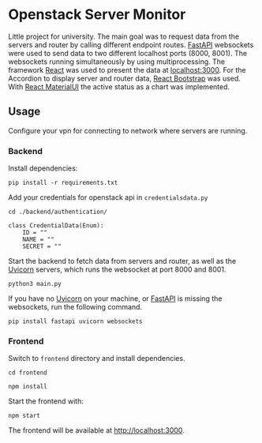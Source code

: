 # Openstack Server Monitor
Little project for university. The main goal was to request data from the servers and router by calling different endpoint routes. 
[FastAPI](https://fastapi.tiangolo.com/advanced/websockets/) websockets were used to send data to two different localhost ports (8000, 8001). The websockets running 
simultaneously by using multiprocessing. The framework [React](https://react.dev/) was used to present the data at [localhost:3000](http://localhost:3000). For the Accordion to display server and router data,
[React Bootstrap](https://react-bootstrap.netlify.app/) was used. With [React MaterialUI](https://mui.com/) the active status as a chart was implemented.

## Usage
Configure your vpn for connecting to network where servers are running.

### Backend
Install dependencies:
```
pip install -r requirements.txt
```

Add your credentials for openstack api in `credentialsdata.py`

```
cd ./backend/authentication/

class CredentialData(Enum):
    ID = ""
    NAME = ""
    SECRET = ""
```

Start the backend to fetch data from servers and router, as well as the [Uvicorn](https://www.uvicorn.org/) servers, which runs the websocket at port 8000 and 8001.

```
python3 main.py
```

If you have no [Uvicorn](https://www.uvicorn.org/) on your machine, or [FastAPI](https://fastapi.tiangolo.com/advanced/websockets/) is missing the websockets, run the following command.

```
pip install fastapi uvicorn websockets
```

### Frontend

Switch to `frontend` directory and install dependencies.

```
cd frontend

npm install
```

Start the frontend with:

```
npm start
```

The frontend will be available at [http://localhost:3000](http://localhost:3000).

